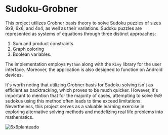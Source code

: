 # Sudoku-Grobner

This project utilizes Grobner basis theory to solve Sudoku puzzles of sizes 9x9, 6x6, and 4x4, as well as their variations. Sudoku puzzles are represented as systems of equations through three distinct approaches: 
1. Sum and product constraints
2. Graph coloring
3. Boolean variables.

The implementation employs `Python` along with the `Kivy` library for the user interface. Moreover, the application is also designed to function on Android devices. 

It's worth noting that utilizing Grobner basis for Sudoku solving isn't as efficient as backtracking, which proves to be much quicker. However, it's important to mention that for the majority of cases, attempting to solve 9x9 sudokus using this method often leads to time exceed limitations. Nevertheless, this project serves as a valuable learning exercise in exploring alternative solving methods and modelizing real life problems into mathematics.

![6x6planteado](https://github.com/lucia-jiang/Sudoku-Grobner/assets/104275311/dcdf923a-14a8-421e-8e28-9e989b750f1b)
